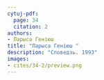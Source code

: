 ```yaml
---
cytuj-pdf:
  page: 34
  citation: 2
authors:
- Ларыса Геніюш 
title: "Ларыса Геніюш "
description: "Споведзь. 1993"
images:
- cites/34-2/preview.png
---
```

